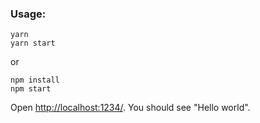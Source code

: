 ### Usage:

```
yarn
yarn start
```

or

```
npm install
npm start
```

Open [http://localhost:1234/](http://localhost:1234/). You should see "Hello world".
